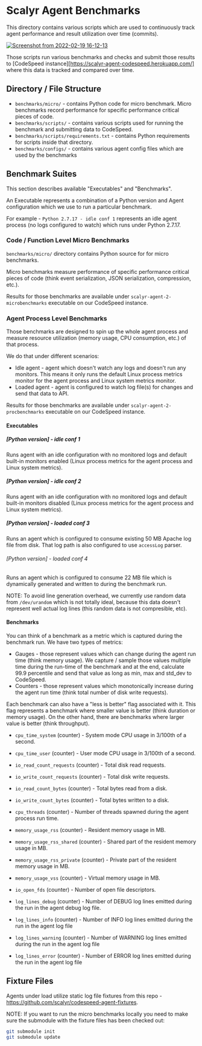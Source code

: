 # Scalyr Agent Benchmarks

This directory contains various scripts which are used to continuously track
agent performance and result utilization over time (commits).

[![Screenshot from 2022-02-19 16-12-13](https://user-images.githubusercontent.com/125088/74847646-c3670400-5332-11ea-94a6-0d984aa824a0.png)](https://scalyr-agent-codespeed.herokuapp.com/)

Those scripts run various benchmarks and checks and submit those results to
[CodeSpeed instance][https://scalyr-agent-codespeed.herokuapp.com/] where this
data is tracked and compared over time.

## Directory / File Structure

* ``benchmarks/micro/`` - contains Python code for micro benchmark. Micro
  benchmarks record performance for specific performance critical pieces of
  code.
* ``benchmarks/scripts/`` - contains various scripts used for running the
   benchmark and submitting data to CodeSpeed.
* ``benchmarks/scripts/requirements.txt`` - contains Python requirements for
  scripts inside that directory.
* ``benchmarks/configs/`` - contains various agent config files which are
   used by the benchmarks

## Benchmark Suites

This section describes available "Executables" and "Benchmarks".

An Executable represents a combination of a Python version and Agent
configuration which we use to run a particular benchmark.

For example - ``Python 2.7.17 - idle conf 1`` represents an idle agent process
(no logs configured to watch) which runs under Python 2.7.17.

### Code / Function Level Micro Benchmarks

``benchmarks/micro/`` directory contains Python source for for micro
benchmarks.

Micro benchmarks measure performance of specific performance critical pieces of
code (think event serialization, JSON serialization, compression, etc.).

Results for those benchmarks are available under
``scalyr-agent-2-microbenchmarks`` executable on our CodeSpeed instance.

### Agent Process Level Benchmarks

Those benchmarks are designed to spin up the whole agent process and measure
resource utilization (memory usage, CPU consumption, etc.) of that process.

We do that under different scenarios:

* Idle agent - agent which doesn't watch any logs and doesn't run any monitors.
  This means it only runs the default Linux process metrics monitor for the
  agent process and Linux system metrics monitor.
* Loaded agent - agent is configured to watch log file(s) for changes and send
  that data to API.

Results for those benchmarks are available under
``scalyr-agent-2-procbenchmarks`` executable on our CodeSpeed instance.

#### Executables

##### [Python version] - idle conf 1

Runs agent with an idle configuration with no monitored logs and default built-in monitors
enabled (Linux process metrics for the agent process and Linux system metrics).

##### [Python version] - idle conf 2

Runs agent with an idle configuration with no monitored logs and default built-in
monitors disabled (Linux process metrics for the agent process and Linux system metrics).

##### [Python version] - loaded conf 3

Runs an agent which is configured to consume existing 50 MB Apache log file from disk. That
log path is also configured to use ``accessLog`` parser.

###### [Python version] - loaded conf 4

Runs an agent which is configured to consume 22 MB file which is dynamically generated and
written to during the benchmark run.

NOTE: To avoid line generation overhead, we currently use random data from ``/dev/urandom``
which is not totally ideal, because this data doesn't represent well actual log lines (this
random data is not compresible, etc).

#### Benchmarks

You can think of a benchmark as a metric which is captured during the benchmark run. We have
two types of metrics:

* Gauges - those represent values which can change during the agent run time (think memory usage).
  We capture / sample those values multiple time during the run-time of the benchmark and at the
  end, calculate 99.9 percentile and send that value as long as min, max and std_dev to CodeSpeed.
* Counters - those represent values which monotonically increase during the agent run time (think
  total number of disk write requests).

Each benchmark can also have a "less is better" flag associated with it. This flag represents a
benchmark where smaller value is better (think duration or memory usage). On the other hand, there
are benchmarks where larger value is better (think throughput).

* ``cpu_time_system`` (counter) - System mode CPU usage in 3/100th of a second.
* ``cpu_time_user`` (counter) - User mode CPU usage in 3/100th of a second.
* ``io_read_count_requests`` (counter) - Total disk read requests.
* ``io_write_count_requests`` (counter) - Total disk write requests.
* ``io_read_count_bytes`` (counter) - Total bytes read from a disk.
* ``io_write_count_bytes`` (counter) - Total bytes written to a disk.

* ``cpu_threads`` (counter) - Number of threads spawned during the agent process run time.
* ``memory_usage_rss`` (counter) - Resident memory usage in MB.
* ``memory_usage_rss_shared`` (counter) - Shared part of the resident memory usage in MB.
* ``memory_usage_rss_private`` (counter) - Private part of the resident memory usage in MB.
* ``memory_usage_vss`` (counter) - Virtual memory usage in MB.
* ``io_open_fds`` (counter) - Number of open file descriptors.

* ``log_lines_debug`` (counter) - Number of DEBUG log lines emitted during the run in the agent
  debug log file.
* ``log_lines_info`` (counter) - Number of INFO log lines emitted during the run in the agent
  log file
* ``log_lines_warning`` (counter) - Number of WARNING log lines emitted during the run in the agent
  log file
* ``log_lines_error`` (counter) - Number of ERROR log lines emitted during the run in the agent
  log file

## Fixture Files

Agents under load utilize static log file fixtures from this repo -
https://github.com/scalyr/codespeed-agent-fixtures.

NOTE: If you want to run the micro benchmarks locally you need to make sure the submodule with the
fixture files has been checked out:

```bash
git submodule init
git submodule update
```
